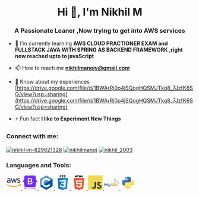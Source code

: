 <h1 align="center">Hi 👋, I'm Nikhil M</h1>
<h3 align="center">A Passionate Leaner ,Now trying to get into AWS services</h3>

- 🌱 I’m currently learning **AWS CLOUD PRACTIONER EXAM and FULLSTACK JAVA WITH SPRING AS BACKEND FRAMEWORK ,right now reached upto to javaScript**

- 📫 How to reach me **nikhilmanojv@gmail.com**

- 📄 Know about my experiences [https://drive.google.com/file/d/1BWArRj0p4jSQogHQSMJTkq8_7JzfK6SG/view?usp=sharing](https://drive.google.com/file/d/1BWArRj0p4jSQogHQSMJTkq8_7JzfK6SG/view?usp=sharing)

- ⚡ Fun fact **I like to Experiment New Things**

<h3 align="left">Connect with me:</h3>
<p align="left">
<a href="https://linkedin.com/in/nikhil-m-829621328" target="blank"><img align="center" src="https://raw.githubusercontent.com/rahuldkjain/github-profile-readme-generator/master/src/images/icons/Social/linked-in-alt.svg" alt="nikhil-m-829621328" height="30" width="40" /></a>
<a href="https://fb.com/nikhilmanoj" target="blank"><img align="center" src="https://raw.githubusercontent.com/rahuldkjain/github-profile-readme-generator/master/src/images/icons/Social/facebook.svg" alt="nikhilmanoj" height="30" width="40" /></a>
<a href="https://instagram.com/nikhil_2003" target="blank"><img align="center" src="https://raw.githubusercontent.com/rahuldkjain/github-profile-readme-generator/master/src/images/icons/Social/instagram.svg" alt="nikhil_2003" height="30" width="40" /></a>
</p>

<h3 align="left">Languages and Tools:</h3>
<p align="left"> <a href="https://aws.amazon.com" target="_blank" rel="noreferrer"> <img src="https://raw.githubusercontent.com/devicons/devicon/master/icons/amazonwebservices/amazonwebservices-original-wordmark.svg" alt="aws" width="40" height="40"/> </a> <a href="https://getbootstrap.com" target="_blank" rel="noreferrer"> <img src="https://raw.githubusercontent.com/devicons/devicon/master/icons/bootstrap/bootstrap-plain-wordmark.svg" alt="bootstrap" width="40" height="40"/> </a> <a href="https://www.cprogramming.com/" target="_blank" rel="noreferrer"> <img src="https://raw.githubusercontent.com/devicons/devicon/master/icons/c/c-original.svg" alt="c" width="40" height="40"/> </a> <a href="https://www.w3schools.com/css/" target="_blank" rel="noreferrer"> <img src="https://raw.githubusercontent.com/devicons/devicon/master/icons/css3/css3-original-wordmark.svg" alt="css3" width="40" height="40"/> </a> <a href="https://www.w3.org/html/" target="_blank" rel="noreferrer"> <img src="https://raw.githubusercontent.com/devicons/devicon/master/icons/html5/html5-original-wordmark.svg" alt="html5" width="40" height="40"/> </a> <a href="https://developer.mozilla.org/en-US/docs/Web/JavaScript" target="_blank" rel="noreferrer"> <img src="https://raw.githubusercontent.com/devicons/devicon/master/icons/javascript/javascript-original.svg" alt="javascript" width="40" height="40"/> </a> <a href="https://www.mysql.com/" target="_blank" rel="noreferrer"> <img src="https://raw.githubusercontent.com/devicons/devicon/master/icons/mysql/mysql-original-wordmark.svg" alt="mysql" width="40" height="40"/> </a> <a href="https://www.python.org" target="_blank" rel="noreferrer"> <img src="https://raw.githubusercontent.com/devicons/devicon/master/icons/python/python-original.svg" alt="python" width="40" height="40"/> </a> </p>
